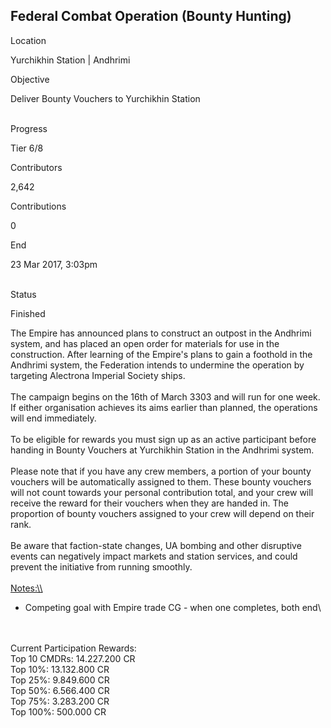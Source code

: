 ## Federal Combat Operation (Bounty Hunting)

Location

Yurchikhin Station \| Andhrimi

Objective

Deliver Bounty Vouchers to Yurchikhin Station

\
Progress

Tier 6/8

Contributors

2,642

Contributions

0

End

23 Mar 2017, 3:03pm

\
Status

Finished

The Empire has announced plans to construct an outpost in the Andhrimi
system, and has placed an open order for materials for use in the
construction. After learning of the Empire\'s plans to gain a foothold
in the Andhrimi system, the Federation intends to undermine the
operation by targeting Alectrona Imperial Society ships.\
\
The campaign begins on the 16th of March 3303 and will run for one week.
If either organisation achieves its aims earlier than planned, the
operations will end immediately.\
\
To be eligible for rewards you must sign up as an active participant
before handing in Bounty Vouchers at Yurchikhin Station in the Andhrimi
system.\
\
Please note that if you have any crew members, a portion of your bounty
vouchers will be automatically assigned to them. These bounty vouchers
will not count towards your personal contribution total, and your crew
will receive the reward for their vouchers when they are handed in. The
proportion of bounty vouchers assigned to your crew will depend on their
rank.\
\
Be aware that faction-state changes, UA bombing and other disruptive
events can negatively impact markets and station services, and could
prevent the initiative from running smoothly.\
\
[Notes:\\\\](Notes:\\)

-   Competing goal with Empire trade CG - when one completes, both end\

\
\
Current Participation Rewards:\
Top 10 CMDRs: 14.227.200 CR\
Top 10%: 13.132.800 CR\
Top 25%: 9.849.600 CR\
Top 50%: 6.566.400 CR\
Top 75%: 3.283.200 CR\
Top 100%: 500.000 CR
